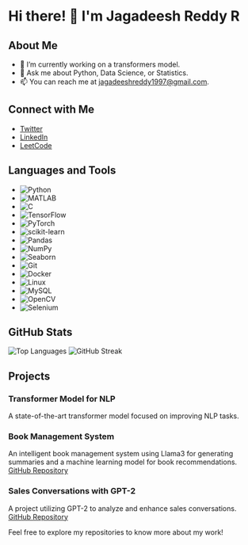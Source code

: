 # Hi there! 👋 I'm Jagadeesh Reddy R

## About Me
- 🔭 I’m currently working on a transformers model.
- 💬 Ask me about Python, Data Science, or Statistics.
- 📫 You can reach me at jagadeeshreddy1997@gmail.com.

## Connect with Me
- [Twitter](https://twitter.com/jagadeeshreddyr)
- [LinkedIn](https://linkedin.com/in/jagadeesh-reddy-r)
- [LeetCode](https://www.leetcode.com/jagadeesh_reddy)

## Languages and Tools
- ![Python](https://img.shields.io/badge/-Python-3776AB?style=flat&logo=python&logoColor=white)
- ![MATLAB](https://img.shields.io/badge/-MATLAB-0076A8?style=flat&logo=mathworks&logoColor=white)
- ![C](https://img.shields.io/badge/-C-A8B9CC?style=flat&logo=c&logoColor=white)
- ![TensorFlow](https://img.shields.io/badge/-TensorFlow-FF6F00?style=flat&logo=tensorflow&logoColor=white)
- ![PyTorch](https://img.shields.io/badge/-PyTorch-EE4C2C?style=flat&logo=pytorch&logoColor=white)
- ![scikit-learn](https://img.shields.io/badge/-scikit--learn-F7931E?style=flat&logo=scikit-learn&logoColor=white)
- ![Pandas](https://img.shields.io/badge/-Pandas-150458?style=flat&logo=pandas&logoColor=white)
- ![NumPy](https://img.shields.io/badge/-NumPy-013243?style=flat&logo=numpy&logoColor=white)
- ![Seaborn](https://img.shields.io/badge/-Seaborn-2C2D72?style=flat&logo=python&logoColor=white)
- ![Git](https://img.shields.io/badge/-Git-F05032?style=flat&logo=git&logoColor=white)
- ![Docker](https://img.shields.io/badge/-Docker-2496ED?style=flat&logo=docker&logoColor=white)
- ![Linux](https://img.shields.io/badge/-Linux-FCC624?style=flat&logo=linux&logoColor=white)
- ![MySQL](https://img.shields.io/badge/-MySQL-4479A1?style=flat&logo=mysql&logoColor=white)
- ![OpenCV](https://img.shields.io/badge/-OpenCV-5C3EE8?style=flat&logo=opencv&logoColor=white)
- ![Selenium](https://img.shields.io/badge/-Selenium-43B02A?style=flat&logo=selenium&logoColor=white)

## GitHub Stats
![Top Languages](https://github-readme-stats.vercel.app/api/top-langs/?username=jagadeeshreddyr&layout=compact)
![GitHub Streak](https://github-readme-streak-stats.herokuapp.com/?user=jagadeeshreddyr)

## Projects
### Transformer Model for NLP
A state-of-the-art transformer model focused on improving NLP tasks. 

### Book Management System
An intelligent book management system using Llama3 for generating summaries and a machine learning model for book recommendations. [GitHub Repository](https://github.com/jagadeeshreddyr/Book-Management-System)

### Sales Conversations with GPT-2
A project utilizing GPT-2 to analyze and enhance sales conversations. [GitHub Repository](https://github.com/jagadeeshreddyr/Sales-Conversations-GPT2)

Feel free to explore my repositories to know more about my work!
